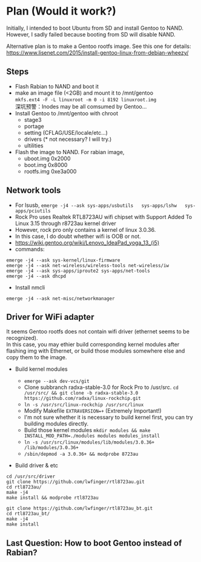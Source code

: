 # Plan (Would it work?)
Initially, I intended to boot Ubuntu from SD and install Gentoo to NAND. However, I sadly failed because booting from SD will disable NAND. 

Alternative plan is to make a Gentoo rootfs image. See this one for details: https://www.lisenet.com/2015/install-gentoo-linux-from-debian-wheezy/


## Steps
- Flash Rabian to NAND and boot it
- make an image file (<2GB) and mount it to /mnt/gentoo  
    ```mkfs.ext4 -F -L linuxroot -m 0 -i 8192 linuxroot.img```  
    深坑预警：Inodes may be all comsumed by Gentoo...
- Install Gentoo to /mnt/gentoo with chroot
    - stage3
    - portage
    - setting (CFLAG/USE/locale/etc...)
    - drivers (* not necessary? I will try.)
    - ultilities
- Flash the image to NAND. For rabian image, 
    - uboot.img 0x2000
    - boot.img 0x8000
    - rootfs.img 0xe3a000

## Network tools
- For lsusb, 
```emerge -j4 --ask sys-apps/usbutils 	sys-apps/lshw	sys-apps/pciutils```
- Rock Pro uses Realtek RTL8723AU wifi chipset with Support Added To Linux 3.15 through r8723au kernel driver
- However, rock pro only contains a kernel of linux 3.0.36.
- In this case, I do doubt whether wifi is OOB or not.
- https://wiki.gentoo.org/wiki/Lenovo_IdeaPad_yoga_13_(i5)
- commands:
```
emerge -j4 --ask sys-kernel/linux-firmware
emerge -j4 --ask net-wireless/wireless-tools net-wireless/iw
emerge -j4 --ask sys-apps/iproute2 sys-apps/net-tools
emerge -j4 --ask dhcpd
```
- Install nmcli
```
emerge -j4 --ask net-misc/networkmanager
```
## Driver for WiFi adapter
It seems Gentoo rootfs does not contain wifi driver (ethernet seems to be recognized).  
In this case, you may ethier build corresponding kernel modules after flashing img with Ethernet, 
    or build those modules somewhere else and copy them to the image.
- Build kernel modules
    - ```emerge --ask dev-vcs/git```
    - Clone subbranch radxa-stable-3.0 for Rock Pro to /usr/src.
        ```cd /usr/src/ && git clone -b radxa-stable-3.0 https://github.com/radxa/linux-rockchip.git```
    - ```ln -s /usr/src/linux-rockchip /usr/src/linux```
    - Modify Makefile ```EXTRAVERSION=+``` (Extremely Important!)
    - I'm not sure whether it is necessary to build kernel first, you can try building modules directly.
    - Build those kernel modules ```mkdir modules && make INSTALL_MOD_PATH=./modules modules modules_install```
    - ```ln -s /usr/src/linux/modules/lib/modules/3.0.36+ /lib/modules/3.0.36+```
    - ```/sbin/depmod -a 3.0.36+ && modprobe 8723au```
    

- Build driver & etc
```
cd /usr/src/driver
git clone https://github.com/lwfinger/rtl8723au.git
cd rtl8723au/
make -j4 
make install && modprobe rtl8723au

git clone https://github.com/lwfinger/rtl8723au_bt.git
cd rtl8723au_bt/
make -j4
make install
```


## Last Question: How to boot Gentoo instead of Rabian?
